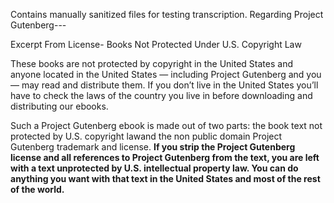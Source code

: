 Contains manually sanitized files for testing transcription.
Regarding Project Gutenberg---

Excerpt From License-
Books Not Protected Under U.S. Copyright Law

These books are not protected by copyright in the United States and anyone located in the United States — including Project Gutenberg and you — may read and distribute them. If you don’t live in the United States you’ll have to check the laws of the country you live in before downloading and distributing our ebooks.

Such a Project Gutenberg ebook is made out of two parts: the book text not protected by U.S. copyright lawand the non public domain Project Gutenberg trademark and license. **If you strip the Project Gutenberg license and all references to Project Gutenberg from the text, you are left with a text unprotected by U.S. intellectual property law. You can do anything you want with that text in the United States and most of the rest of the world.**
